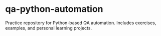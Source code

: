 # qa-python-automation
Practice repository for Python-based QA automation.  Includes exercises, examples, and personal learning projects.
